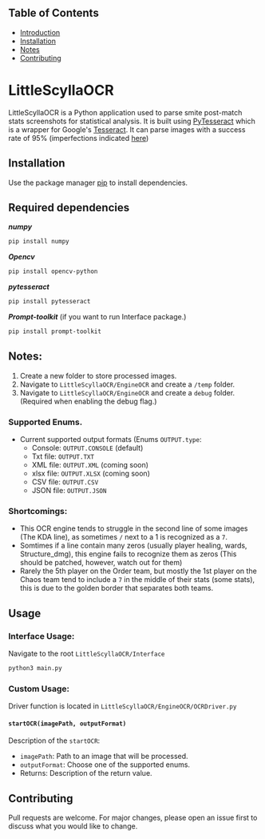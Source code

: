 ## Table of Contents
- [Introduction](#LittleScyllaOCR)
- [Installation](#Installation)
- [Notes](#Notes)
- [Contributing](#contributing)
<a id="introduction"></a>
# LittleScyllaOCR
LittleScyllaOCR is a Python application used to parse smite post-match stats screenshots for statistical analysis. 
It is built using [PyTesseract](https://pypi.org/project/pytesseract/) which is a wrapper for Google's [Tesseract](https://en.wikipedia.org/wiki/Tesseract_(software)).
It can parse images with a success rate of 95% (imperfections indicated [here](#imperfections))


## Installation
Use the package manager [pip](https://pip.pypa.io/en/stable/) to install dependencies.


<a id="installation"></a>
## Required dependencies
**_numpy_**
```bash
pip install numpy
```
**_Opencv_**
```bash
pip install opencv-python
```
**_pytesseract_**
```bash
pip install pytesseract
```
**_Prompt-toolkit_** (if you want to run Interface package.)
```bash
pip install prompt-toolkit
```


## Notes:
1. Create a new folder to store processed images.
2. Navigate to  `LittleScyllaOCR/EngineOCR` and create a `/temp` folder.
3. Navigate to `LittleScyllaOCR/EngineOCR` and create a `debug` folder. (Required when enabling the debug flag.)

### Supported Enums.
- Current supported output formats (Enums `OUTPUT.type`:
  - Console: `OUTPUT.CONSOLE` (default)
  - Txt file: `OUTPUT.TXT`
  - XML file: `OUTPUT.XML` (coming soon)
  - xlsx file: `OUTPUT.XLSX` (coming soon)
  - CSV file: `OUTPUT.CSV`
  - JSON file: `OUTPUT.JSON`

### Shortcomings:
  - This OCR engine tends to struggle in the second line of some images (The KDA line), as sometimes `/` next to a 1 is recognized as a `7`.
  - Somtimes if a line contain many zeros (usually player healing, wards, Structure_dmg), this engine fails to recognize them as zeros (This should be patched, however, watch out for them)
  - Rarely the 5th player on the Order team, but mostly the 1st player on the Chaos team tend to include a `7` in the middle of their stats (some stats), this is due to the golden border that separates both teams.

## Usage
### Interface Usage:
Navigate to the root `LittleScyllaOCR/Interface`
```bash
python3 main.py
```

### Custom Usage:
Driver function is located in `LittleScyllaOCR/EngineOCR/OCRDriver.py`
#### `startOCR(imagePath, outputFormat)`
Description of the `startOCR`:
- `imagePath`: Path to an image that will be processed.
- `outputFormat`: Choose one of the supported enums.
- Returns: Description of the return value.


## Contributing

Pull requests are welcome. For major changes, please open an issue first
to discuss what you would like to change.